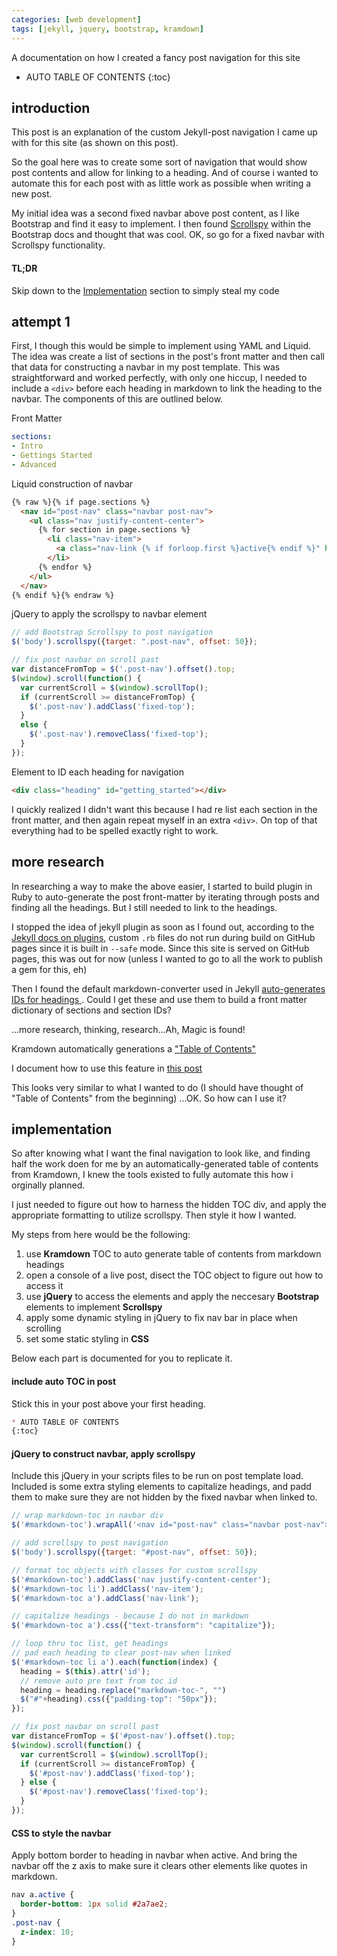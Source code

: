 ```yaml
---
categories: [web development]
tags: [jekyll, jquery, bootstrap, kramdown]
---
```


A documentation on how I created a fancy post navigation for this site  

<!-- excerpt separator -->

* AUTO TABLE OF CONTENTS
{:toc}

## introduction

This post is an explanation of the custom Jekyll-post navigation I came up with for this site (as shown on this post).  

So the goal here was to create some sort of navigation that would show post contents and allow for linking to a heading. And of course i wanted to automate this for each post with as little work as possible when writing a new post.  

My initial idea was a second fixed navbar above post content, as I like Bootstrap and find it easy to implement. I then found [Scrollspy](http://v4-alpha.getbootstrap.com/components/scrollspy/) within the Bootstrap docs and thought that was cool. OK, so go for a fixed navbar with Scrollspy functionality.  

#### TL;DR

Skip down to the  [Implementation](https://knanne.github.io/posts/how-to-create-custom-post-navigation-in-jekyll#implementation) section to simply steal my code

## attempt 1

First, I though this would be simple to implement using YAML and Liquid. The idea was create a list of sections in the post's front matter and then call that data for constructing a navbar in my post template. This was straightforward and worked perfectly, with only one hiccup, I needed to include a `<div>` before each heading in markdown to link the heading to the navbar. The components of this are outlined below.  

Front Matter  

```yaml
sections:
- Intro
- Gettings Started
- Advanced
```

Liquid construction of navbar  

```html
{% raw %}{% if page.sections %}
  <nav id="post-nav" class="navbar post-nav">
    <ul class="nav justify-content-center">
      {% for section in page.sections %}
        <li class="nav-item">
          <a class="nav-link {% if forloop.first %}active{% endif %}" href="#{{ section | replace: ' ', '_' | downcase }}">{{ section }}</a>
        </li>
      {% endfor %}
    </ul>
  </nav>
{% endif %}{% endraw %}
```

jQuery to apply the scrollspy to navbar element  

```javascript
// add Bootstrap Scrollspy to post navigation
$('body').scrollspy({target: ".post-nav", offset: 50});

// fix post navbar on scroll past
var distanceFromTop = $('.post-nav').offset().top;
$(window).scroll(function() {
  var currentScroll = $(window).scrollTop();
  if (currentScroll >= distanceFromTop) {
    $('.post-nav').addClass('fixed-top');
  }
  else {
    $('.post-nav').removeClass('fixed-top');
  }
});
```

Element to ID each heading for navigation  

```html
<div class="heading" id="getting_started"></div>
```

I quickly realized I didn't want this because I had re list each section in the front matter, and then again repeat myself in an extra `<div>`. On top of that everything had to be spelled exactly right to work.  

## more research

In researching a way to make the above easier, I started to build plugin in Ruby to auto-generate the post front-matter by iterating through posts and finding all the headings. But I still needed to link to the headings.  

I stopped the idea of jekyll plugin as soon as I found out, according to the [Jekyll docs on plugins](http://jekyllrb.com/docs/plugins/), custom `.rb` files do not run during build on GitHub pages since it is built in `--safe` mode. Since this site is served on GitHub pages, this was out for now (unless I wanted to go to all the work to publish a gem for this, eh)

Then I found the default markdown-converter used in Jekyll [auto-generates IDs for headings ](https://kramdown.gettalong.org/converter/html). Could I get these and use them to build a front matter dictionary of sections and section IDs?  

...more research, thinking, research...Ah, Magic is found!  

Kramdown automatically generations a ["Table of Contents"](https://kramdown.gettalong.org/converter/html.html#toc)  

I document how to use this feature in [this post](https://knanne.github.io/posts/creating-a-website-with-jekyll-and-github-pages#code-snippets)

This looks very similar to what I wanted to do (I should have thought of "Table of Contents" from the beginning) ...OK. So how can I use it?

## implementation

So after knowing what I want the final navigation to look like, and finding half the work doen for me by an automatically-generated table of contents from Kramdown, I knew the tools existed to fully automate this how i orginally planned.  

I just needed to figure out how to harness the hidden TOC div, and apply the appropriate formatting to utilize scrollspy. Then style it how I wanted.  

My steps from here would be the following:  

1. use **Kramdown** TOC to auto generate table of contents from markdown headings
2. open a console of a live post, disect the TOC object to figure out how to access it
3. use **jQuery** to access the elements and apply the neccesary **Bootstrap** elements to implement **Scrollspy**
4. apply some dynamic styling in jQuery to fix nav bar in place when scrolling
5. set some static styling in **CSS**

Below each part is documented for you to replicate it.  

#### include auto TOC in post

Stick this in your post above your first heading.  

```markdown
* AUTO TABLE OF CONTENTS
{:toc}
```

#### jQuery to construct navbar, apply scrollspy

Include this jQuery in your scripts files to be run on post template load. Included is some extra styling elements to capitalize headings, and padd them to make sure they are not hidden by the fixed navbar when linked to.  

```javascript
// wrap markdown-toc in navbar div
$('#markdown-toc').wrapAll('<nav id="post-nav" class="navbar post-nav">');

// add scrollspy to post navigation
$('body').scrollspy({target: "#post-nav", offset: 50});

// format toc objects with classes for custom scrollspy
$('#markdown-toc').addClass('nav justify-content-center');
$('#markdown-toc li').addClass('nav-item');
$('#markdown-toc a').addClass('nav-link');

// capitalize headings - because I do not in markdown
$('#markdown-toc a').css({"text-transform": "capitalize"});

// loop thru toc list, get headings
// pad each heading to clear post-nav when linked
$('#markdown-toc li a').each(function(index) {
  heading = $(this).attr('id');
  // remove auto pre text from toc id
  heading = heading.replace("markdown-toc-", "")
  $("#"+heading).css({"padding-top": "50px"});
});

// fix post navbar on scroll past
var distanceFromTop = $('#post-nav').offset().top;
$(window).scroll(function() {
  var currentScroll = $(window).scrollTop();
  if (currentScroll >= distanceFromTop) {
    $('#post-nav').addClass('fixed-top');
  } else {
    $('#post-nav').removeClass('fixed-top');
  }
});
```

#### CSS to style the navbar

Apply bottom border to heading in navbar when active. And bring the navbar off the z axis to make sure it clears other elements like quotes in markdown.

```css
nav a.active {
  border-bottom: 1px solid #2a7ae2;
}
.post-nav {
  z-index: 10;
}
```

